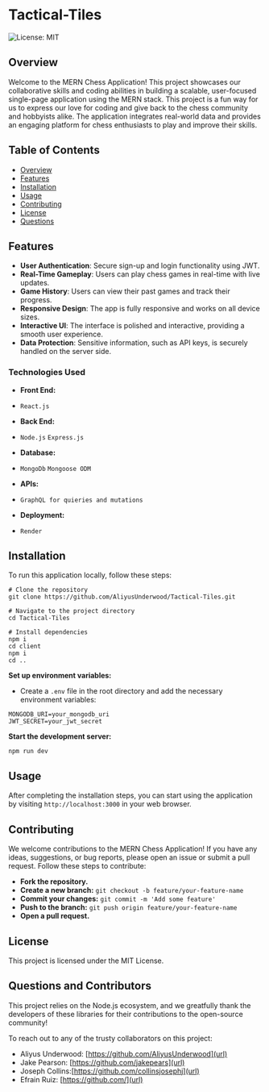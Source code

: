 # Tactical-Tiles

![License: MIT](https://img.shields.io/badge/License-MIT-yellow.svg)

## Overview

Welcome to the MERN Chess Application! This project showcases our collaborative skills and coding abilities in building a scalable, user-focused single-page application using the MERN stack. This project is a fun way for us to express our love for coding and give back to the chess community and hobbyists alike. The application integrates real-world data and provides an engaging platform for chess enthusiasts to play and improve their skills.

## Table of Contents

- [Overview](#overview)
- [Features](#features)
- [Installation](#installation)
- [Usage](#usage)
- [Contributing](#contributing)
- [License](#license)
- [Questions](#questions)

## Features

- **User Authentication**: Secure sign-up and login functionality using JWT.
- **Real-Time Gameplay**: Users can play chess games in real-time with live updates.
- **Game History**: Users can view their past games and track their progress.
- **Responsive Design**: The app is fully responsive and works on all device sizes.
- **Interactive UI**: The interface is polished and interactive, providing a smooth user experience.
- **Data Protection**: Sensitive information, such as API keys, is securely handled on the server side.

### Technologies Used

- **Front End:**
- `React.js`

- **Back End:**
- `Node.js` `Express.js`

- **Database:**
- `MongoDb` `Mongoose ODM`

- **APIs:**
- `GraphQL for quieries and mutations`

- **Deployment:**
- `Render`

## Installation

To run this application locally, follow these steps:

```
# Clone the repository
git clone https://github.com/AliyusUnderwood/Tactical-Tiles.git

# Navigate to the project directory
cd Tactical-Tiles

# Install dependencies
npm i
cd client
npm i
cd ..
```
**Set up environment variables:**
- Create a `.env` file in the root directory and add the necessary environment variables:
```
MONGODB_URI=your_mongodb_uri
JWT_SECRET=your_jwt_secret
```
**Start the development server:**
```
npm run dev
```
## Usage
After completing the installation steps, you can start using the application by visiting `http://localhost:3000` in your web browser.

## Contributing

We welcome contributions to the MERN Chess Application! If you have any ideas, suggestions, or bug reports, please open an issue or submit a pull request. Follow these steps to contribute:

- **Fork the repository.**
- **Create a new branch:** `git checkout -b feature/your-feature-name`
- **Commit your changes:** `git commit -m 'Add some feature'`
- **Push to the branch:** `git push origin feature/your-feature-name`
- **Open a pull request.**

## License

This project is licensed under the MIT License.

## Questions and Contributors

This project relies on the Node.js ecosystem, and we greatfully thank the developers of these libraries for their contributions to the open-source community! 

To reach out to any of the trusty collaborators on this project:

- Aliyus Underwood: [https://github.com/AliyusUnderwood](url)
- Jake Pearson: [https://github.com/jakepears](url)
- Joseph Collins:[https://github.com/collinsjosephj](url)
- Efrain Ruiz: [https://github.com/](url)



